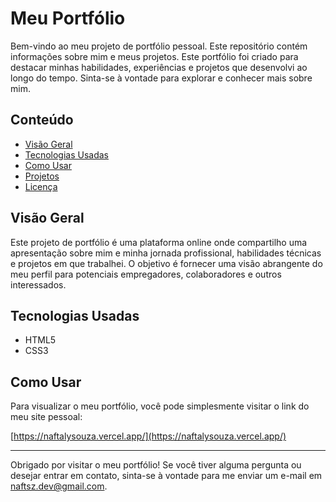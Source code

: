 # Meu Portfólio

Bem-vindo ao meu projeto de portfólio pessoal. Este repositório contém informações sobre mim e meus projetos. Este portfólio foi criado para destacar minhas habilidades, experiências e projetos que desenvolvi ao longo do tempo. Sinta-se à vontade para explorar e conhecer mais sobre mim.

## Conteúdo

- [Visão Geral](#visão-geral)
- [Tecnologias Usadas](#tecnologias-usadas)
- [Como Usar](#como-usar)
- [Projetos](#projetos)
- [Licença](#licença)

## Visão Geral

Este projeto de portfólio é uma plataforma online onde compartilho uma apresentação sobre mim e minha jornada profissional, habilidades técnicas e projetos em que trabalhei. O objetivo é fornecer uma visão abrangente do meu perfil para potenciais empregadores, colaboradores e outros interessados.

## Tecnologias Usadas

- HTML5
- CSS3

## Como Usar

Para visualizar o meu portfólio, você pode simplesmente visitar o link do meu site pessoal:

[https://naftalysouza.vercel.app/](https://naftalysouza.vercel.app/)

<!-- 
## Projetos

Meu portfólio inclui informações sobre diversos projetos nos quais participei. Alguns desses projetos podem incluir:

- [Projeto 1: Nome do Projeto](link-para-o-projeto)
- [Projeto 2: Nome do Projeto](link-para-o-projeto)
- [Projeto 3: Nome do Projeto](link-para-o-projeto)

Cada projeto possui uma descrição, tecnologias utilizadas e um link para o projeto ou código-fonte, quando aplicável.
-->
---

Obrigado por visitar o meu portfólio! Se você tiver alguma pergunta ou desejar entrar em contato, sinta-se à vontade para me enviar um e-mail em [naftsz.dev@gmail.com](mailto:naftsz.dev@gmail.com).
